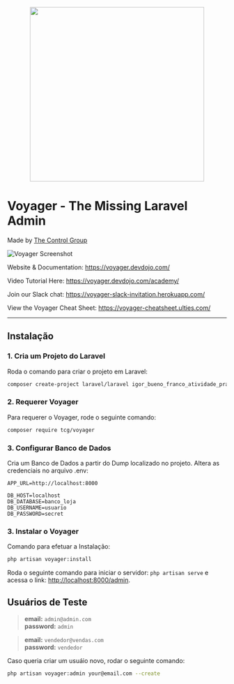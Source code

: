 <p align="center"><a href="https://voyager.devdojo.com" target="_blank"><img width="400" src="https://s3.amazonaws.com/thecontrolgroup/voyager.png"></a></p>

# **V**oyager - The Missing Laravel Admin
Made by [The Control Group](https://www.thecontrolgroup.com)

![Voyager Screenshot](https://s3.amazonaws.com/thecontrolgroup/voyager-screenshot.png)

Website & Documentation: https://voyager.devdojo.com/

Video Tutorial Here: https://voyager.devdojo.com/academy/

Join our Slack chat: https://voyager-slack-invitation.herokuapp.com/

View the Voyager Cheat Sheet: https://voyager-cheatsheet.ulties.com/

<hr>

## Instalação

### 1. Cria um Projeto do Laravel

Roda o comando para criar o projeto em Laravel:

```bash
composer create-project laravel/laravel igor_bueno_franco_atividade_pratica_m2

```

### 2. Requerer Voyager
Para requerer o Voyager, rode o seguinte comando:

```bash
composer require tcg/voyager
```

### 3. Configurar Banco de Dados

Cria um Banco de Dados a partir do Dump localizado no projeto. Altera as credenciais no arquivo .env:

```
APP_URL=http://localhost:8000

DB_HOST=localhost
DB_DATABASE=banco_loja
DB_USERNAME=usuario
DB_PASSWORD=secret
```

### 3. Instalar o Voyager

Comando para efetuar a Instalação:

```bash
php artisan voyager:install
```

Roda o seguinte comando para iniciar o servidor: `php artisan serve` e acessa o link: [http://localhost:8000/admin](http://localhost:8000/admin).

## Usuários de Teste

>**email:** `admin@admin.com`   
>**password:** `admin`

>**email:** `vendedor@vendas.com`   
>**password:** `vendedor`

Caso queria criar um usuáio novo, rodar o seguinte comando:

```bash
php artisan voyager:admin your@email.com --create
```
